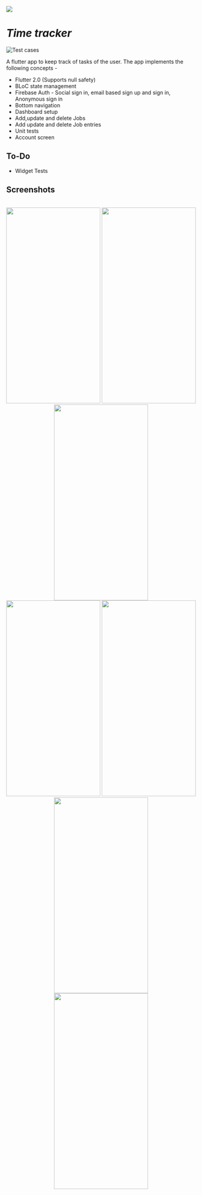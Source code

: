 ![](art/GitHubPreview.png)

# *Time tracker*

![Test cases](https://github.com/Ruthvikbr/Time-Tracker/workflows/CI%2FCD%20tests/badge.svg) 

A flutter app to keep track of tasks of the user. The app implements the following concepts - 

- Flutter 2.0 (Supports null safety)
- BLoC state management
- Firebase Auth - Social sign in, email based sign up and sign in, Anonymous sign in
- Bottom navigation
- Dashboard setup
- Add,update and delete Jobs
- Add update and delete Job entries
- Unit tests
- Account screen

## To-Do

- Widget Tests

## Screenshots

<p align="center">
  <br>
  <img src="https://user-images.githubusercontent.com/37804253/149911212-21674d2d-9895-4f76-a134-3f7cffac36e0.png" width="250" height="520">
  <img src="https://user-images.githubusercontent.com/37804253/149911229-3c66ed90-068a-4c70-9f9a-d08c19edc063.png" width="250" height="520">
  <img src="https://user-images.githubusercontent.com/37804253/149911239-ca576dd1-af44-4414-8aa5-67af7e721407.png" width="250" height="520">
  <br>
  <img src="https://user-images.githubusercontent.com/37804253/149912217-7fbb2390-b7e0-477d-9be9-40825fad6ba5.png" width="250" height="520">
  <img src="https://user-images.githubusercontent.com/37804253/149912222-054fd2d8-5294-47be-b639-88b3c9fe277d.png" width="250" height="520">
  <img src="https://user-images.githubusercontent.com/37804253/149912179-48263a1e-28f8-4871-9d35-25238300c643.gif" width="250" height="520">
  <br>
  <img src="https://user-images.githubusercontent.com/37804253/149912208-b326b7d9-8928-46a8-9c84-3f288e3beaf4.gif" width="250" height="520">
</p>

